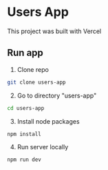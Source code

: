 # Users App
This project was built with Vercel

## Run app
1. Clone repo
```bash
git clone users-app
```

2. Go to directory "users-app"
```bash
cd users-app
```

3. Install node packages
```bash
npm install
```

4. Run server locally
```bash
npm run dev
```